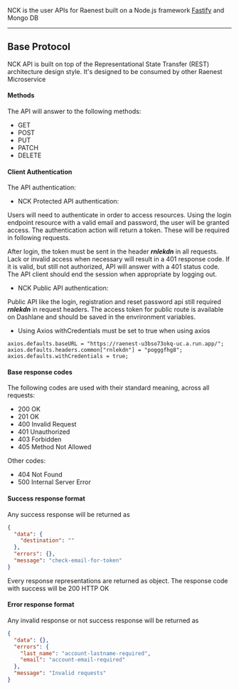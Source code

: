 NCK is the user APIs for Raenest built on a Node.js framework [Fastify](http://express.com/) and Mongo DB

---

## Base Protocol

NCK API is built on top of the Representational State Transfer (REST) architecture design style. It's designed to be consumed by other Raenest Microservice

#### Methods

The API will answer to the following methods:

- GET
- POST
- PUT
- PATCH
- DELETE

#### Client Authentication

The API authentication:

- NCK Protected API authentication:

Users will need to authenticate in order to access resources.
Using the login endpoint resource with a valid email and password, the user will be granted access.
The authentication action will return a token. These will be required in following requests.

After login, the token must be sent in the header **_rnlekdn_** in all requests.
Lack or invalid access when necessary will result in a 401 response code.
If it is valid, but still not authorized, API will answer with a 401 status code.
The API client should end the session when appropriate by logging out.

- NCK Public API authentication:

Public API like the login, registration and reset password api still required **_rnlekdn_** in request headers. The access token for public route is available on Dashlane and should be saved in the envrironment variables.

- Using Axios
  withCredentials must be set to true when using axios

```
axios.defaults.baseURL = "https://raenest-u3bso73okq-uc.a.run.app/";
axios.defaults.headers.common["rnlekdn"] = "pogggfhg8";
axios.defaults.withCredentials = true;

```

#### Base response codes

The following codes are used with their standard meaning, across all requests:

- 200 OK
- 201 OK
- 400 Invalid Request
- 401 Unauthorized
- 403 Forbidden
- 405 Method Not Allowed

Other codes:

- 404 Not Found
- 500 Internal Server Error

#### Success response format

Any success response will be returned as

```json
{
  "data": {
    "destination": ""
  },
  "errors": {},
  "message": "check-email-for-token"
}
```

Every response representations are returned as object. The response code with success will be 200 HTTP OK

#### Error response format

Any invalid response or not success response will be returned as

```json
{
  "data": {},
  "errors": {
    "last_name": "account-lastname-required",
    "email": "account-email-required"
  },
  "message": "Invalid requests"
}
```
